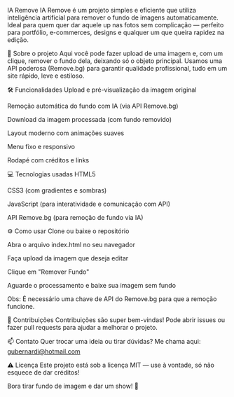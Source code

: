 IA Remove
IA Remove é um projeto simples e eficiente que utiliza inteligência artificial para remover o fundo de imagens automaticamente. Ideal para quem quer dar aquele up nas fotos sem complicação — perfeito para portfólio, e-commerces, designs e qualquer um que queira rapidez na edição.

🚀 Sobre o projeto
Aqui você pode fazer upload de uma imagem e, com um clique, remover o fundo dela, deixando só o objeto principal. Usamos uma API poderosa (Remove.bg) para garantir qualidade profissional, tudo em um site rápido, leve e estiloso.

🛠️ Funcionalidades
Upload e pré-visualização da imagem original

Remoção automática do fundo com IA (via API Remove.bg)

Download da imagem processada (com fundo removido)

Layout moderno com animações suaves

Menu fixo e responsivo

Rodapé com créditos e links

💻 Tecnologias usadas
HTML5

CSS3 (com gradientes e sombras)

JavaScript (para interatividade e comunicação com API)

API Remove.bg (para remoção de fundo via IA)

⚙️ Como usar
Clone ou baixe o repositório

Abra o arquivo index.html no seu navegador

Faça upload da imagem que deseja editar

Clique em "Remover Fundo"

Aguarde o processamento e baixe sua imagem sem fundo

Obs: É necessário uma chave de API do Remove.bg para que a remoção funcione.

🤝 Contribuições
Contribuições são super bem-vindas! Pode abrir issues ou fazer pull requests para ajudar a melhorar o projeto.

📫 Contato
Quer trocar uma ideia ou tirar dúvidas?
Me chama aqui: gubernardi@hotmail.com

⚠️ Licença
Este projeto está sob a licença MIT — use à vontade, só não esquece de dar créditos!

Bora tirar fundo de imagem e dar um show! 🎉
